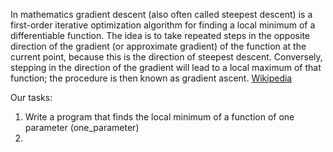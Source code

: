 In mathematics gradient descent (also often called steepest descent) is a first-order iterative optimization algorithm for finding 
a local minimum of a differentiable function. The idea is to take repeated steps in the opposite direction of the gradient (or approximate gradient)
of the function at the current point, because this is the direction of steepest descent. Conversely, stepping in the direction of the gradient will 
lead to a local maximum of that function; the procedure is then known as gradient ascent. [Wikipedia](https://en.wikipedia.org/wiki/Gradient_descent)

Our tasks: 

1. Write a program that finds the local minimum of a function of one parameter (one_parameter)
2. 
